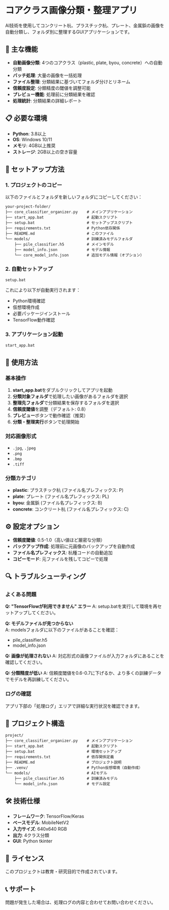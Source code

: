 # コアクラス画像分類・整理アプリ

AI技術を使用してコンクリート杭、プラスチック杭、プレート、金属鋲の画像を自動分類し、フォルダ別に整理するGUIアプリケーションです。

## 🚀 主な機能

- **自動画像分類**: 4つのコアクラス（plastic, plate, byou, concrete）への自動分類
- **バッチ処理**: 大量の画像を一括処理
- **ファイル整理**: 分類結果に基づいてフォルダ分けとリネーム
- **信頼度設定**: 分類精度の閾値を調整可能
- **プレビュー機能**: 処理前に分類結果を確認
- **処理統計**: 分類結果の詳細レポート

## 📋 必要な環境

- **Python**: 3.8以上
- **OS**: Windows 10/11
- **メモリ**: 4GB以上推奨
- **ストレージ**: 2GB以上の空き容量

## 🔧 セットアップ方法

### 1. プロジェクトのコピー
以下のファイルとフォルダを新しいフォルダにコピーしてください：

```
your-project-folder/
├── core_classifier_organizer.py    # メインアプリケーション
├── start_app.bat                   # 起動スクリプト
├── setup.bat                       # セットアップスクリプト
├── requirements.txt                # Python依存関係
├── README.md                       # このファイル
└── models/                         # 訓練済みモデルフォルダ
    ├── pile_classifier.h5          # メインモデル
    ├── model_info.json             # モデル情報
    └── core_model_info.json        # 追加モデル情報（オプション）
```

### 2. 自動セットアップ
```bash
setup.bat
```
これにより以下が自動実行されます：
- Python環境確認
- 仮想環境作成
- 必要パッケージインストール
- TensorFlow動作確認

### 3. アプリケーション起動
```bash
start_app.bat
```

## 📖 使用方法

### 基本操作
1. **start_app.bat**をダブルクリックしてアプリを起動
2. **分類対象フォルダ**で処理したい画像があるフォルダを選択
3. **整理先フォルダ**で分類結果を保存するフォルダを選択
4. **信頼度閾値**を調整（デフォルト: 0.8）
5. **プレビュー**ボタンで動作確認（推奨）
6. **分類・整理実行**ボタンで処理開始

### 対応画像形式
- `.jpg`, `.jpeg`
- `.png`  
- `.bmp`
- `.tiff`

### 分類カテゴリ
- **plastic**: プラスチック杭 (ファイル名プレフィックス: P)
- **plate**: プレート (ファイル名プレフィックス: PL)  
- **byou**: 金属鋲 (ファイル名プレフィックス: B)
- **concrete**: コンクリート杭 (ファイル名プレフィックス: C)

## ⚙️ 設定オプション

- **信頼度閾値**: 0.5-1.0（高い値ほど厳密な分類）
- **バックアップ作成**: 処理前に元画像のバックアップを自動作成
- **ファイル名プレフィックス**: 杭種コードの自動追加
- **コピーモード**: 元ファイルを残してコピーで処理

## 🔍 トラブルシューティング

### よくある問題

**Q: "TensorFlowが利用できません" エラー**
A: setup.batを実行して環境を再セットアップしてください。

**Q: モデルファイルが見つからない**  
A: modelsフォルダに以下のファイルがあることを確認：
   - pile_classifier.h5
   - model_info.json

**Q: 画像が処理されない**
A: 対応形式の画像ファイルが入力フォルダにあることを確認してください。

**Q: 分類精度が低い**
A: 信頼度閾値を0.6-0.7に下げるか、より多くの訓練データでモデルを再訓練してください。

### ログの確認
アプリ下部の「処理ログ」エリアで詳細な実行状況を確認できます。

## 📂 プロジェクト構造

```
project/
├── core_classifier_organizer.py    # メインアプリケーション
├── start_app.bat                   # 起動スクリプト  
├── setup.bat                       # 環境セットアップ
├── requirements.txt                # 依存関係定義
├── README.md                       # プロジェクト説明
├── .venv/                          # Python仮想環境（自動作成）
└── models/                         # AIモデル
    ├── pile_classifier.h5          # 訓練済みモデル
    └── model_info.json             # モデル設定
```

## 🛠️ 技術仕様

- **フレームワーク**: TensorFlow/Keras
- **ベースモデル**: MobileNetV2
- **入力サイズ**: 640x640 RGB
- **出力**: 4クラス分類
- **GUI**: Python tkinter

## 📄 ライセンス

このプロジェクトは教育・研究目的で作成されています。

## 📞 サポート

問題が発生した場合は、処理ログの内容と合わせてお問い合わせください。